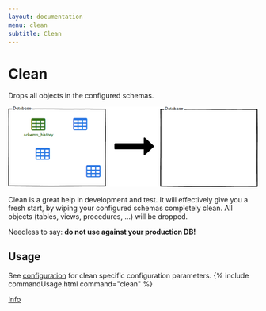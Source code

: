 ```yaml
---
layout: documentation
menu: clean
subtitle: Clean
---
```


# Clean

Drops all objects in the configured schemas.

![Clean](/assets/balsamiq/command-clean.png)

Clean is a great help in development and test. It will effectively give you a fresh start, by wiping your configured
schemas completely clean. All objects (tables, views, procedures, ...) will be dropped.

Needless to say: **do not use against your production DB!**

## Usage

See [configuration](/documentation/configuration/parameters/#clean) for clean specific configuration parameters.
{% include commandUsage.html command="clean" %}

<p class="next-steps">
    <a class="btn btn-primary" href="/documentation/command/info">Info <i class="fa fa-arrow-right"></i></a>
</p>
